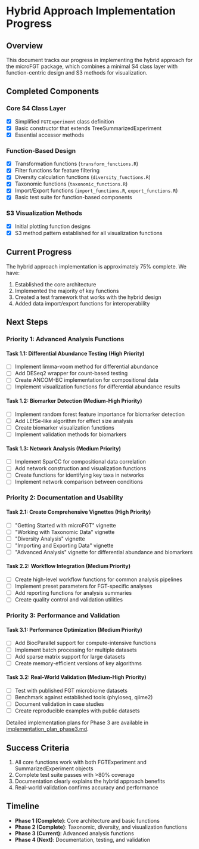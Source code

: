 # Hybrid Approach Implementation Progress

## Overview

This document tracks our progress in implementing the hybrid approach for the microFGT package, which combines a minimal S4 class layer with function-centric design and S3 methods for visualization.

## Completed Components

### Core S4 Class Layer
- [x] Simplified `FGTExperiment` class definition
- [x] Basic constructor that extends TreeSummarizedExperiment
- [x] Essential accessor methods

### Function-Based Design
- [x] Transformation functions (`transform_functions.R`)
- [x] Filter functions for feature filtering
- [x] Diversity calculation functions (`diversity_functions.R`)
- [x] Taxonomic functions (`taxonomic_functions.R`)
- [x] Import/Export functions (`import_functions.R`, `export_functions.R`)
- [x] Basic test suite for function-based components

### S3 Visualization Methods
- [x] Initial plotting function designs
- [x] S3 method pattern established for all visualization functions

## Current Progress

The hybrid approach implementation is approximately 75% complete. We have:

1. Established the core architecture
2. Implemented the majority of key functions
3. Created a test framework that works with the hybrid design
4. Added data import/export functions for interoperability

## Next Steps

### Priority 1: Advanced Analysis Functions

#### Task 1.1: Differential Abundance Testing (High Priority)
- [ ] Implement limma-voom method for differential abundance
- [ ] Add DESeq2 wrapper for count-based testing
- [ ] Create ANCOM-BC implementation for compositional data
- [ ] Implement visualization functions for differential abundance results

#### Task 1.2: Biomarker Detection (Medium-High Priority)
- [ ] Implement random forest feature importance for biomarker detection
- [ ] Add LEfSe-like algorithm for effect size analysis
- [ ] Create biomarker visualization functions
- [ ] Implement validation methods for biomarkers

#### Task 1.3: Network Analysis (Medium Priority)
- [ ] Implement SparCC for compositional data correlation
- [ ] Add network construction and visualization functions
- [ ] Create functions for identifying key taxa in networks
- [ ] Implement network comparison between conditions

### Priority 2: Documentation and Usability

#### Task 2.1: Create Comprehensive Vignettes (High Priority)
- [ ] "Getting Started with microFGT" vignette
- [ ] "Working with Taxonomic Data" vignette
- [ ] "Diversity Analysis" vignette
- [ ] "Importing and Exporting Data" vignette
- [ ] "Advanced Analysis" vignette for differential abundance and biomarkers

#### Task 2.2: Workflow Integration (Medium Priority)
- [ ] Create high-level workflow functions for common analysis pipelines
- [ ] Implement preset parameters for FGT-specific analyses
- [ ] Add reporting functions for analysis summaries
- [ ] Create quality control and validation utilities

### Priority 3: Performance and Validation

#### Task 3.1: Performance Optimization (Medium Priority)
- [ ] Add BiocParallel support for compute-intensive functions
- [ ] Implement batch processing for multiple datasets
- [ ] Add sparse matrix support for large datasets
- [ ] Create memory-efficient versions of key algorithms

#### Task 3.2: Real-World Validation (Medium-High Priority)
- [ ] Test with published FGT microbiome datasets
- [ ] Benchmark against established tools (phyloseq, qiime2)
- [ ] Document validation in case studies
- [ ] Create reproducible examples with public datasets

Detailed implementation plans for Phase 3 are available in [implementation_plan_phase3.md](implementation_plan_phase3.md).

## Success Criteria

1. All core functions work with both FGTExperiment and SummarizedExperiment objects
2. Complete test suite passes with >80% coverage
3. Documentation clearly explains the hybrid approach benefits
4. Real-world validation confirms accuracy and performance

## Timeline

- **Phase 1 (Complete)**: Core architecture and basic functions
- **Phase 2 (Complete)**: Taxonomic, diversity, and visualization functions
- **Phase 3 (Current)**: Advanced analysis functions
- **Phase 4 (Next)**: Documentation, testing, and validation